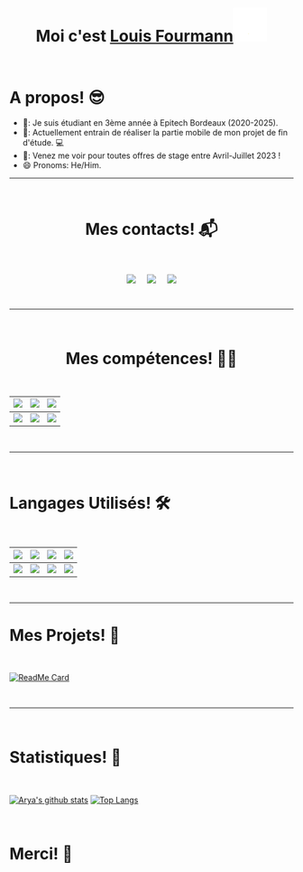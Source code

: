 <h1 align="center">Moi c'est <a href="https://github.com/LouisFourmann">Louis Fourmann<a><img src="https://github.com/Kathryn-Jie/Kathryn-Jie/blob/main/wave.gif" width="60px"/></h1>
<Br>
<h1>A propos! 😎</h1>

- 🏫: Je suis étudiant en 3ème année à Epitech Bordeaux (2020-2025).
- 🌱: Actuellement entrain de réaliser la partie mobile de mon projet de fin d'étude. 💻
- 💬: Venez me voir pour toutes offres de stage entre Avril-Juillet 2023 !
- 😄  Pronoms: He/Him.

<hr>
<Br>
<h1 align="center">Mes contacts! 📬</h1>
<Br>
<p align="center">
<a href="https://www.linkedin.com/in/louis-fourmann-461909207/" target="blank"><img align="center" src="https://img.shields.io/badge/Louis Fourmann-0077B5?style=for-the-badge&logo=linkedin&logoColor=white" /></a> &nbsp;&nbsp;&nbsp;  <a href="mailto:louisfrmnn@gmail.com" target="blank"><img align="center" src="https://img.shields.io/badge/louisfrmnn@gmail.com-D14836?style=for-the-badge&logo=gmail&logoColor=white" /></a>    &nbsp;&nbsp;&nbsp;       <a href="https://www.github.com/LouisFourmann" target="blank"><img align="center" src="https://img.shields.io/badge/LouisFourmann-100000?style=for-the-badge&logo=github&logoColor=white" /></a>
</p>
  
<Br>
<hr>
<Br>
<h1 align="center">Mes compétences! 🤸‍♂</h1>
<Br>
  
|![](https://img.shields.io/badge/-Travail%20d'%C3%A9quipe-brightgreen?style=for-the-badge)|![](https://img.shields.io/badge/-Auto%20Didacte-brightgreen?style=for-the-badge)|![](https://img.shields.io/badge/-Gestion%20de%20projet-brightgreen?style=for-the-badge)|
|---|---|---|
|![](https://img.shields.io/badge/-Programmation%20Algorithmique-blue?style=for-the-badge)|![](https://img.shields.io/badge/-Programmation%20Syst%C3%A8me-blue?style=for-the-badge)|![](https://img.shields.io/badge/-Et%20plus%20encore%20!-yellow?style=for-the-badge)|
  
<Br>
<hr>
<Br>
<h1>Langages Utilisés! 🛠️</h1>
<Br>
 
|![](https://img.shields.io/badge/React-222222?style=for-the-badge&logo=react)|![](https://img.shields.io/badge/JavaScript-222222?style=for-the-badge&logo=JavaScript)|![](https://img.shields.io/badge/Flutter-222222?style=for-the-badge&logo=Flutter)|![](https://img.shields.io/badge/Python-222222?style=for-the-badge&logo=python)|
|---|---|---|---|
|![](https://img.shields.io/badge/Cpp-222222.svg?&style=for-the-badge&logo=Cpp)|![](https://img.shields.io/badge/C-222222?style=for-the-badge&logo=C)|![](https://img.shields.io/badge/Ruby-222222?style=for-the-badge&logo=Ruby)|![](https://img.shields.io/badge/And%20More!-222222?style=for-the-badge)|
  

<Br>
<hr>
<h1>Mes Projets! 🎨</h1>
<Br>
  
[![ReadMe Card](https://github-readme-stats.vercel.app/api/pin/?username=LouisFourmann&repo=LouisFrmnn)](https://github.com/LouisFourmann/LouisFrmnn)

<Br>
<hr>
<Br>
<h1>Statistiques! 🎨</h1>
<Br>
  
[![Arya's github stats](https://github-readme-stats.vercel.app/api?username=LouisFourmann&show_icons=true&theme=merko)](https://github.com/Aryagm/github-readme-stats) [![Top Langs](https://github-readme-stats.vercel.app/api/top-langs/?username=LouisFourmann&layout=compact&theme=merko)](https://github.com/Aryagm/github-readme-stats)


<Br>
<h1>Merci! 🤵 </h1>
<Br>